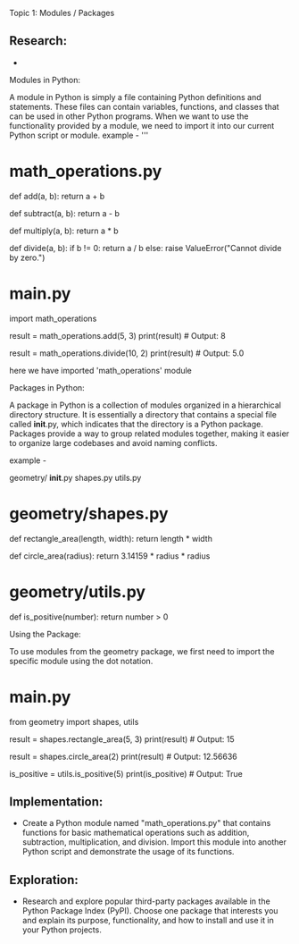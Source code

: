 Topic 1: Modules / Packages

## Research: 
- 

Modules in Python:

A module in Python is simply a file containing Python definitions and statements. These files can contain variables, functions, and classes that can be used in other Python programs. When we want to use the functionality provided by a module, we need to import it into our current Python script or module.
example - '''

# math_operations.py

def add(a, b):
    return a + b

def subtract(a, b):
    return a - b

def multiply(a, b):
    return a * b

def divide(a, b):
    if b != 0:
        return a / b
    else:
        raise ValueError("Cannot divide by zero.")


# main.py

import math_operations

result = math_operations.add(5, 3)
print(result)  # Output: 8

result = math_operations.divide(10, 2)
print(result)  # Output: 5.0

here we have imported 'math_operations' module

Packages in Python:

A package in Python is a collection of modules organized in a hierarchical directory structure. It is essentially a directory that contains a special file called __init__.py, which indicates that the directory is a Python package. Packages provide a way to group related modules together, making it easier to organize large codebases and avoid naming conflicts.

example - 

geometry/
    __init__.py
    shapes.py
    utils.py

# geometry/shapes.py

def rectangle_area(length, width):
    return length * width

def circle_area(radius):
    return 3.14159 * radius * radius

# geometry/utils.py

def is_positive(number):
    return number > 0

Using the Package:

To use modules from the geometry package, we first need to import the specific module using the dot notation.

# main.py

from geometry import shapes, utils

result = shapes.rectangle_area(5, 3)
print(result)  # Output: 15

result = shapes.circle_area(2)
print(result)  # Output: 12.56636

is_positive = utils.is_positive(5)
print(is_positive)  # Output: True




## Implementation: 
- Create a Python module named "math_operations.py" that contains functions for basic mathematical operations such as addition, subtraction, multiplication, and division. Import this module into another Python script and demonstrate the usage of its functions.

## Exploration: 
- Research and explore popular third-party packages available in the Python Package Index (PyPI). Choose one package that interests you and explain its purpose, functionality, and how to install and use it in your Python projects.

